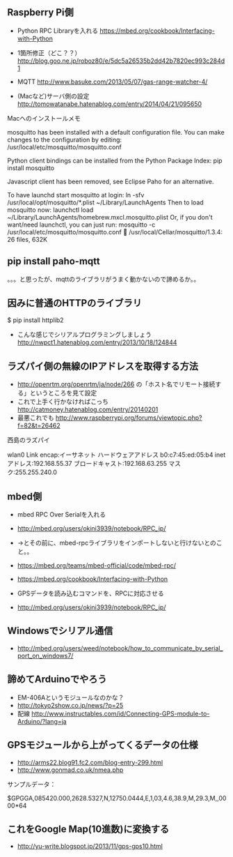 ## Raspberry Pi側

* Python RPC Libraryを入れる https://mbed.org/cookbook/Interfacing-with-Python

* 1箇所修正（どこ？？） http://blog.goo.ne.jp/roboz80/e/5dc5a26535b2dd42b7820ec993c284d1

* MQTT http://www.basuke.com/2013/05/07/gas-range-watcher-4/
* (Macなど)サーバ側の設定 http://tomowatanabe.hatenablog.com/entry/2014/04/21/095650

Macへのインストールメモ

mosquitto has been installed with a default configuration file.
You can make changes to the configuration by editing:
    /usr/local/etc/mosquitto/mosquitto.conf

Python client bindings can be installed from the Python Package Index:
    pip install mosquitto

Javascript client has been removed, see Eclipse Paho for an alternative.

To have launchd start mosquitto at login:
    ln -sfv /usr/local/opt/mosquitto/*.plist ~/Library/LaunchAgents
Then to load mosquitto now:
    launchctl load ~/Library/LaunchAgents/homebrew.mxcl.mosquitto.plist
Or, if you don't want/need launchctl, you can just run:
    mosquitto -c /usr/local/etc/mosquitto/mosquitto.conf
🍺  /usr/local/Cellar/mosquitto/1.3.4: 26 files, 632K


## pip install paho-mqtt

。。。と思ったが、mqttのライブラリがうまく動かないので諦めるか。。


## 因みに普通のHTTPのライブラリ

 $ pip install httplib2



* こんな感じでシリアルプログラミングしましょう http://nwpct1.hatenablog.com/entry/2013/10/18/124844

## ラズパイ側の無線のIPアドレスを取得する方法

* http://openrtm.org/openrtm/ja/node/266 の「ホスト名でリモート接続する」というところを見て設定
* これで上手く行かなければこっち http://catmoney.hatenablog.com/entry/20140201
* 最悪これでも http://www.raspberrypi.org/forums/viewtopic.php?f=82&t=26462

西島のラズパイ

wlan0     Link encap:イーサネット  ハードウェアアドレス b0:c7:45:ed:05:b4 
          inetアドレス:192.168.55.37 ブロードキャスト:192.168.63.255  マスク:255.255.240.0

## mbed側

* mbed RPC Over Serialを入れる
* http://mbed.org/users/okini3939/notebook/RPC_jp/
* →とその前に、mbed-rpcライブラリをインポートしないと行けないとのこと。。
* https://mbed.org/teams/mbed-official/code/mbed-rpc/

* https://mbed.org/cookbook/Interfacing-with-Python

* GPSデータを読み込むコマンドを、RPCに対応させる
* http://mbed.org/users/okini3939/notebook/RPC_jp/

## Windowsでシリアル通信

* http://mbed.org/users/weed/notebook/how_to_communicate_by_serial_port_on_windows7/


## 諦めてArduinoでやろう

* EM-406Aというモジュールなのかな？
* http://tokyo2show.co.jp/news/?p=25
* 配線 http://www.instructables.com/id/Connecting-GPS-module-to-Arduino/?lang=ja


## GPSモジュールから上がってくるデータの仕様

* http://arms22.blog91.fc2.com/blog-entry-299.html
* http://www.gonmad.co.uk/nmea.php

サンプルデータ：

$GPGGA,085420.000,2628.5327,N,12750.0444,E,1,03,4.6,38.9,M,29.3,M,,0000*64

## これをGoogle Map(10進数)に変換する

* http://yu-write.blogspot.jp/2013/11/gps-gps10.html
